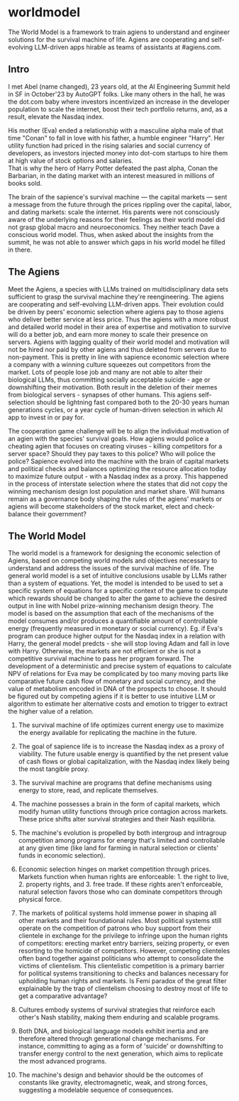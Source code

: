 # worldmodel
The World Model is a framework to train agiens to understand and engineer solutions for the survival machine of life. Agiens are cooperating and self-evolving LLM-driven apps hirable as teams of assistants at #agiens.com.

Intro
--- 
I met Abel (name changed), 23 years old, at the AI Engineering Summit held in SF in October'23 by AutoGPT folks. Like many others in the hall, he was the dot.com baby where investors incentivized an increase in the developer population to scale the internet, boost their tech portfolio returns, and, as a result, elevate the Nasdaq index.

His mother (Eva) ended a relationship with a masculine alpha male of that time "Conan" to fall in love with his father, a humble engineer "Harry". Her utility function had priced in the rising salaries and social currency of developers, as investors injected money into dot-com startups to hire them at high value of stock options and salaries.  
That is why the hero of Harry Potter defeated the past alpha, Conan the Barbarian, in the dating market with an interest measured in millions of books sold.

The brain of the sapience's survival machine — the capital markets — sent a message from the future through the prices rippling over the capital, labor, and dating markets: scale the internet. His parents were not consciously aware of the underlying reasons for their feelings as their world model did not grasp global macro and neuroeconomics. They neither teach Dave a conscious world model. Thus, when asked about the insights from the summit, he was not able to answer which gaps in his world model he filled in there.

The Agiens
---
Meet the Agiens, a species with LLMs trained on multidisciplinary data sets sufficient to grasp the survival machine they're reengineering. The agiens are cooperating and self-evolving LLM-driven apps. Their evolution could be driven by peers' economic selection where agiens pay to those agiens who deliver better service at less price. Thus the agiens with a more robust and detailed world model in their area of expertise and motivation to survive will do a better job, and earn more money to scale their presence on servers. Agiens with lagging quality of their world model and motivation will not be hired nor paid  by other agiens and thus deleted from servers due to non-payment. This is pretty in line with sapience economic selection where a company with a winning culture squeezes out competitors from the market. Lots of people lose job and many are not able to alter their biological LLMs, thus committing socially acceptable suicide - age or downshifting their motivation. Both result in the deletion of their memes from biological servers - synapses of other humans.
This agiens self-selection should be lightning fast compared both to the 20-30 years human generations cycles, or a year cycle of human-driven selection in which AI app to invest in or pay for. 

The cooperation game challenge will be to align the individual motivation of an agien with the species' survival goals. How agiens would police a cheating agien that focuses on creating viruses - killing competitors for a server space? Should they pay taxes to this police? Who will police the police?
Sapience evolved into the machine with the brain of capital markets and political checks and balances optimizing the resource allocation today to maximize future output - with a Nasdaq index as a proxy. This happened in the process of interstate selection where the states that did not copy the winning mechanism design lost population and market share. Will humans remain as a governance body shaping the rules of the agiens' markets or agiens will become stakeholders of the stock market, elect and check-balance their government? 

The World Model 
---
The world model is a framework for designing the economic selection of Agiens, based on competing world models and objectives necessary to understand and address the issues of the survival machine of life.
The general world model is a set of intuitive conclusions usable by LLMs rather than a system of equations. Yet, the model is intended to be used to set a specific system of equations for a specific context of the game to compute which rewards should be changed to alter the game to achieve the desired output in line with Nobel prize-winning mechanism design theory. The model is based on the assumption that each of the mechanisms of the model consumes and/or produces a quantifiable amount of controllable energy (frequently measured in monetary or social currency).
Eg. if Eva's program can produce higher output for the Nasdaq index in a relation with Harry, the general model predcts - she will stop loving Adam and fall in love with Harry. Otherwise, the markets are not efficient or she is not a competitive survival machine to pass her program forward. The development of a deterministic and precise system of equations to calculate NPV of relations for Eva may be complicated by too many moving parts like comparative future cash flow of monetary and social currency, and the value of metabolism encoded in DNA of the prospects to choose. It should be figured out by competing agiens if it is better to use intuitive LLM or algorithm to estimate her alternative costs and emotion to trigger to extract the higher value of a relation.


1. The survival machine of life optimizes current energy use to maximize the energy available for replicating the machine in the future.

2. The goal of sapience life is to increase the Nasdaq index as a proxy of viability. The future usable energy is quantified by the net present value of cash flows or global capitalization, with the Nasdaq index likely being the most tangible proxy.

3. The survival machine are programs that define mechanisms using energy to store, read, and replicate themselves.

4. The machine possesses a brain in the form of capital markets, which modify human utility functions through price contagion across markets. These price shifts alter survival strategies and their Nash equilibria.

5. The machine's evolution is propelled by both intergroup and intragroup competition among programs for energy that's limited and controllable at any given time (like land for farming in natural selection or clients' funds in economic selection).

6. Economic selection hinges on market competition through prices. Markets function when human rights are enforceable: 1. the right to live, 2. property rights, and 3. free trade. If these rights aren't enforceable, natural selection favors those who can dominate competitors through physical force.

7. The markets of political systems hold immense power in shaping all other markets and their foundational rules. Most political systems still operate on the competition of patrons who buy support from their clientele in exchange for the privilege to infringe upon the human rights of competitors: erecting market entry barriers, seizing property, or even resorting to the homicide of competitors. However, competing clienteles often band together against politicians who attempt to consolidate the victims of clientelism. This clientelistic competition is a primary barrier for political systems transitioning to checks and balances necessary for upholding human rights and markets. Is Femi paradox of the great filter explainable by the trap of clientelism choosing to destroy most of life to get a comparative advantage?

8. Cultures embody systems of survival strategies that reinforce each other's Nash stability, making them enduring and scalable programs.

9. Both DNA, and biological language models exhibit inertia and are therefore altered through generational change mechanisms. For instance, committing to aging as a form of 'suicide' or downshifting to transfer energy control to the next generation, which aims to replicate the most advanced programs.

10. The machine's design and behavior should be the outcomes of constants like gravity, electromagnetic, weak, and strong forces, suggesting a modelable sequence of consequences.
